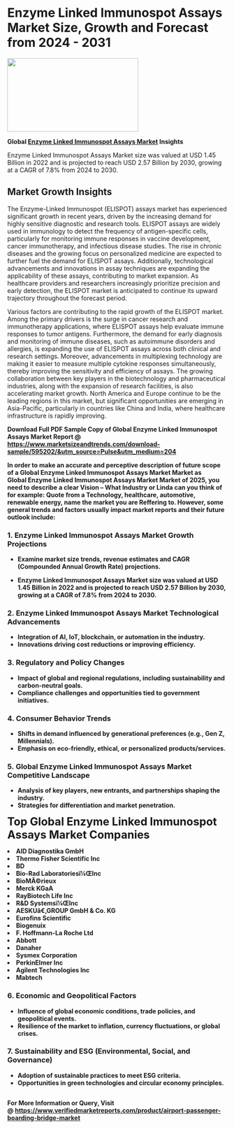 <H1>Enzyme Linked Immunospot Assays Market Size, Growth and Forecast from 2024 - 2031</H1><img class="aligncenter size-medium wp-image-584254" src="https://thirdeyenews.in/wp-content/uploads/2024/09/Global-Market-Research-300x168.jpeg" alt="" width="300" height="168" /><p><strong>Global&nbsp;<a href="https://www.marketsizeandtrends.com/download-sample/595202/&amp;utm_source=Pulse&amp;utm_medium=204">Enzyme Linked Immunospot Assays Market</a> Insights</strong></p><p>Enzyme Linked Immunospot Assays Market size was valued at USD 1.45 Billion in 2022 and is projected to reach USD 2.57 Billion by 2030, growing at a CAGR of 7.8% from 2024 to 2030.</p><p><h2>Market Growth Insights</h2> <p>The Enzyme-Linked Immunospot (ELISPOT) assays market has experienced significant growth in recent years, driven by the increasing demand for highly sensitive diagnostic and research tools. ELISPOT assays are widely used in immunology to detect the frequency of antigen-specific cells, particularly for monitoring immune responses in vaccine development, cancer immunotherapy, and infectious disease studies. The rise in chronic diseases and the growing focus on personalized medicine are expected to further fuel the demand for ELISPOT assays. Additionally, technological advancements and innovations in assay techniques are expanding the applicability of these assays, contributing to market expansion. As healthcare providers and researchers increasingly prioritize precision and early detection, the ELISPOT market is anticipated to continue its upward trajectory throughout the forecast period.</p> <p><strong></strong></p> <p>Various factors are contributing to the rapid growth of the ELISPOT market. Among the primary drivers is the surge in cancer research and immunotherapy applications, where ELISPOT assays help evaluate immune responses to tumor antigens. Furthermore, the demand for early diagnosis and monitoring of immune diseases, such as autoimmune disorders and allergies, is expanding the use of ELISPOT assays across both clinical and research settings. Moreover, advancements in multiplexing technology are making it easier to measure multiple cytokine responses simultaneously, thereby improving the sensitivity and efficiency of assays. The growing collaboration between key players in the biotechnology and pharmaceutical industries, along with the expansion of research facilities, is also accelerating market growth. North America and Europe continue to be the leading regions in this market, but significant opportunities are emerging in Asia-Pacific, particularly in countries like China and India, where healthcare infrastructure is rapidly improving. <p><strong></p><p><span class=""><strong>Download Full PDF Sample Copy of Global Enzyme Linked Immunospot Assays Market Report</strong> @ <a href="https://www.marketsizeandtrends.com/download-sample/595202/&amp;utm_source=Pulse&amp;utm_medium=204" target="_blank">https://www.marketsizeandtrends.com/download-sample/595202/&amp;utm_source=Pulse&amp;utm_medium=204</a></span></p><p>In order to make an accurate and perceptive description of future scope of a Global&nbsp;Enzyme Linked Immunospot Assays Market Market as Global&nbsp;Enzyme Linked Immunospot Assays Market Market of 2025, you need to describe a clear Vision &ndash; What Industry or Linda can you think of for example: Quote from a Technology, healthcare, automotive, renewable energy, name the market you are Reffering to. However, some general trends and factors usually impact market reports and their future outlook include:</p><h3>1.&nbsp;<strong>Enzyme Linked Immunospot Assays Market Growth Projections</strong></h3><ul><li>Examine market size trends, revenue estimates and CAGR (Compounded Annual Growth Rate) projections.</li><li><p>Enzyme Linked Immunospot Assays Market size was valued at USD 1.45 Billion in 2022 and is projected to reach USD 2.57 Billion by 2030, growing at a CAGR of 7.8% from 2024 to 2030.</p></li></ul><h3>2.&nbsp;<strong>Enzyme Linked Immunospot Assays Market Technological Advancements</strong></h3><ul><li>Integration of AI, IoT, blockchain, or automation in the industry.</li><li>Innovations driving cost reductions or improving efficiency.</li></ul><h3>3.&nbsp;<strong>Regulatory and Policy Changes</strong></h3><ul><li>Impact of global and regional regulations, including sustainability and carbon-neutral goals.</li><li>Compliance challenges and opportunities tied to government initiatives.</li></ul><h3>4.&nbsp;<strong>Consumer Behavior Trends</strong></h3><ul><li>Shifts in demand influenced by generational preferences (e.g., Gen Z, Millennials).</li><li>Emphasis on eco-friendly, ethical, or personalized products/services.</li></ul><h3>5.&nbsp;<strong>Global Enzyme Linked Immunospot Assays Market Competitive Landscape</strong></h3><ul><li>Analysis of key players, new entrants, and partnerships shaping the industry.</li><li>Strategies for differentiation and market penetration.</li></ul><p data-pm-slice="1 1 []"><span style="color: inherit; font-family: inherit; font-size: 25px;">Top Global Enzyme Linked Immunospot Assays Market Companies</span></p><div class="" data-test-id=""><p><li>AID Diagnostika GmbH</li><li> Thermo Fisher Scientific Inc</li><li> BD</li><li> Bio-Rad Laboratoriesï¼ŒInc</li><li> BioMÃ©rieux</li><li> Merck KGaA</li><li> RayBiotech Life Inc</li><li> R&D Systemsï¼ŒInc</li><li> AESKUã€‚GROUP GmbH & Co. KG</li><li> Eurofins Scientific</li><li> Biogenuix</li><li> F. Hoffmann-La Roche Ltd</li><li> Abbott</li><li> Danaher</li><li> Sysmex Corporation</li><li> PerkinElmer Inc</li><li> Agilent Technologies Inc</li><li> Mabtech</li></p></div><h3>6.&nbsp;<strong>Economic and Geopolitical Factors</strong></h3><ul><li>Influence of global economic conditions, trade policies, and geopolitical events.</li><li>Resilience of the market to inflation, currency fluctuations, or global crises.</li></ul><h3>7.&nbsp;<strong>Sustainability and ESG (Environmental, Social, and Governance)</strong></h3><ul><li>Adoption of sustainable practices to meet ESG criteria.</li><li>Opportunities in green technologies and circular economy principles.</li></ul><h2><strong style="font-size: 14px;">For More Information or Query, Visit @&nbsp;</strong><a style="background-color: #ffffff; font-size: 14px;" href="https://www.marketsizeandtrends.com/report/enzyme-linked-immunospot-assays-market/" target="_blank">https://www.verifiedmarketreports.com/product/airport-passenger-boarding-bridge-market</a></h2>

